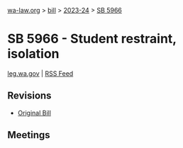[wa-law.org](/) > [bill](/bill/) > [2023-24](/bill/2023-24/) > [SB 5966](/bill/2023-24/sb/5966/)

# SB 5966 - Student restraint, isolation
[leg.wa.gov](https://app.leg.wa.gov/billsummary?BillNumber=5966&Year=2023&Initiative=false) | [RSS Feed](./rss.xml)

## Revisions
* [Original Bill](1/)

## Meetings